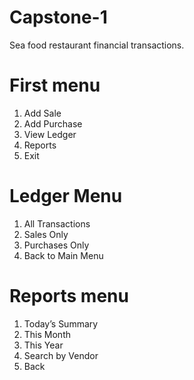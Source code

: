 # Capstone-1
Sea food restaurant financial transactions. 
# First menu 
1) Add Sale
2) Add Purchase
3) View Ledger
4) Reports
5) Exit
# Ledger Menu
1) All Transactions
2) Sales Only
3) Purchases Only
4) Back to Main Menu
# Reports menu 
1) Today’s Summary
2) This Month
3) This Year
4) Search by Vendor
5) Back
